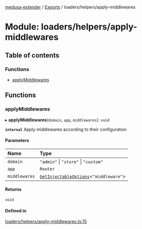 [medusa-extender](../README.md) / [Exports](../modules.md) / loaders/helpers/apply-middlewares

# Module: loaders/helpers/apply-middlewares

## Table of contents

### Functions

- [applyMiddlewares](loaders_helpers_apply_middlewares.md#applymiddlewares)

## Functions

### applyMiddlewares

▸ **applyMiddlewares**(`domain`, `app`, `middlewares`): `void`

**`internal`**
Apply middlewares according to their configuration

#### Parameters

| Name | Type |
| :------ | :------ |
| `domain` | ``"admin"`` \| ``"store"`` \| ``"custom"`` |
| `app` | `Router` |
| `middlewares` | [`GetInjectableOptions`](core_types.md#getinjectableoptions)<``"middleware"``\> |

#### Returns

`void`

#### Defined in

[loaders/helpers/apply-middlewares.ts:15](https://github.com/adrien2p/medusa-extender/blob/71ceaa3/src/loaders/helpers/apply-middlewares.ts#L15)
